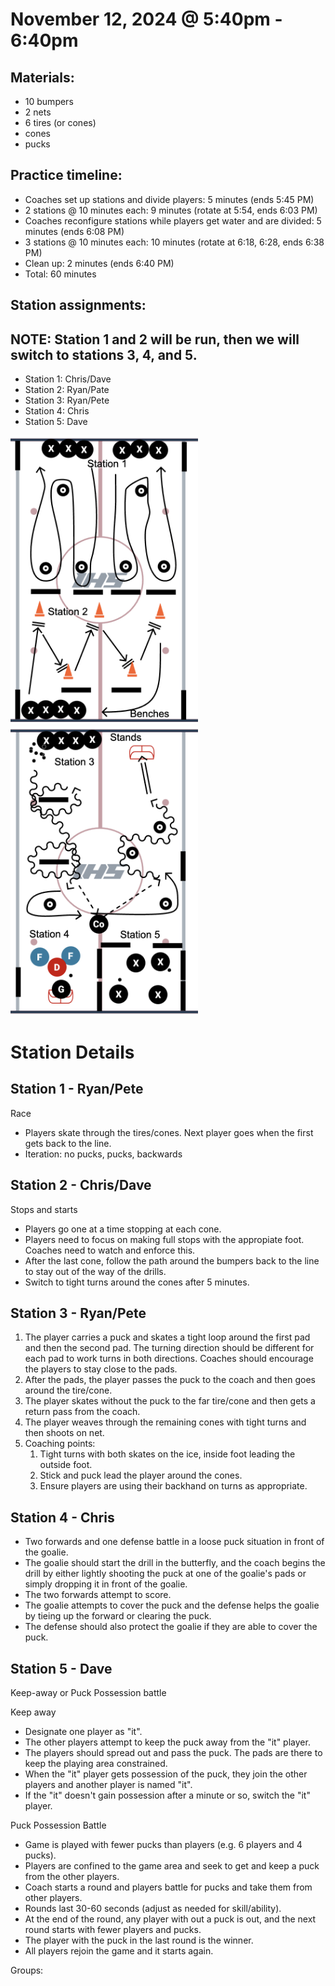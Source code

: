
# November 12, 2024 @ 5:40pm - 6:40pm

## Materials:
- 10 bumpers
- 2 nets
- 6 tires (or cones)
- cones
- pucks

## Practice timeline:
- Coaches set up stations and divide players: 5 minutes (ends 5:45 PM)
- 2 stations @ 10 minutes each: 9 minutes (rotate at 5:54, ends 6:03 PM)
- Coaches reconfigure stations while players get water and are divided: 5 minutes (ends 6:08 PM)
- 3 stations @ 10 minutes each: 10 minutes (rotate at 6:18, 6:28, ends 6:38 PM)
- Clean up: 2 minutes (ends 6:40 PM)
- Total: 60 minutes

## Station assignments:
## NOTE: Station 1 and 2 will be run, then we will switch to stations 3, 4, and 5.
- Station 1: Chris/Dave
- Station 2: Ryan/Pate
- Station 3: Ryan/Pete
- Station 4: Chris
- Station 5: Dave

<img src="https://github.com/salter14/hockey/blob/main/drill_diagrams/Practice_layout_20241112_pt1.png" alt="alt" width="300px">    <img src="https://github.com/salter14/hockey/blob/main/drill_diagrams/Practice_layout_20241112_pt2.png" alt="alt" width="300px">

# Station Details
## Station 1 - Ryan/Pete
Race
- Players skate through the tires/cones. Next player goes when the first gets back to the line.
- Iteration: no pucks, pucks, backwards

## Station 2 - Chris/Dave
Stops and starts
- Players go one at a time stopping at each cone.
- Players need to focus on making full stops with the appropiate foot. Coaches need to watch and enforce this.
- After the last cone, follow the path around the bumpers back to the line to stay out of the way of the drills.
- Switch to tight turns around the cones after 5 minutes.

## Station 3 - Ryan/Pete
1. The player carries a puck and skates a tight loop around the first pad and then the second pad. The turning direction should be different for each pad to work turns in both directions. Coaches should encourage the players to stay close to the pads.
1. After the pads, the player passes the puck to the coach and then goes around the tire/cone.
1. The player skates without the puck to the far tire/cone and then gets a return pass from the coach.
1. The player weaves through the remaining cones with tight turns and then shoots on net.
1. Coaching points:
   1. Tight turns with both skates on the ice, inside foot leading the outside foot.
   2. Stick and puck lead the player around the cones.
   3. Ensure players are using their backhand on turns as appropriate.

## Station 4 - Chris
- Two forwards and one defense battle in a loose puck situation in front of the goalie.
- The goalie should start the drill in the butterfly, and the coach begins the drill by either lightly shooting the puck at one of the goalie's pads or simply dropping it in front of the goalie.
- The two forwards attempt to score.
- The goalie attempts to cover the puck and the defense helps the goalie by tieing up the forward or clearing the puck.
- The defense should also protect the goalie if they are able to cover the puck.


## Station 5 - Dave
Keep-away or Puck Possession battle

Keep away
- Designate one player as "it".
- The other players attempt to keep the puck away from the "it" player.
- The players should spread out and pass the puck. The pads are there to keep the playing area constrained.
- When the "it" player gets possession of the puck, they join the other players and another player is named "it".
- If the "it" doesn't gain possession after a minute or so, switch the "it" player.

Puck Possession Battle
- Game is played with fewer pucks than players (e.g. 6 players and 4 pucks).
- Players are confined to the game area and seek to get and keep a puck from the other players.
- Coach starts a round and players battle for pucks and take them from other players.
- Rounds last 30-60 seconds (adjust as needed for skill/ability).
- At the end of the round, any player with out a puck is out, and the next round starts with fewer players and pucks.
- The player with the puck in the last round is the winner.
- All players rejoin the game and it starts again.


Groups:

